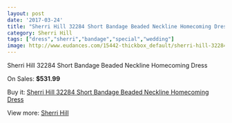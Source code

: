 ```yaml
---
layout: post
date: '2017-03-24'
title: "Sherri Hill 32284 Short Bandage Beaded Neckline Homecoming Dress"
category: Sherri Hill
tags: ["dress","sherri","bandage","special","wedding"]
image: http://www.eudances.com/15442-thickbox_default/sherri-hill-32284-short-bandage-beaded-neckline-homecoming-dress.jpg
---
```

Sherri Hill 32284 Short Bandage Beaded Neckline Homecoming Dress

On Sales: **$531.99**
<a href="https://www.eudances.com/en/sherri-hill/4565-sherri-hill-32284-short-bandage-beaded-neckline-homecoming-dress.html"><amp-img layout="responsive" width="600" height="600" src="//www.eudances.com/15442-thickbox_default/sherri-hill-32284-short-bandage-beaded-neckline-homecoming-dress.jpg" alt="Sherri Hill 32284 Short Bandage Beaded Neckline Homecoming Dress 0" /></a>
<a href="https://www.eudances.com/en/sherri-hill/4565-sherri-hill-32284-short-bandage-beaded-neckline-homecoming-dress.html"><amp-img layout="responsive" width="600" height="600" src="//www.eudances.com/15443-thickbox_default/sherri-hill-32284-short-bandage-beaded-neckline-homecoming-dress.jpg" alt="Sherri Hill 32284 Short Bandage Beaded Neckline Homecoming Dress 1" /></a>
<a href="https://www.eudances.com/en/sherri-hill/4565-sherri-hill-32284-short-bandage-beaded-neckline-homecoming-dress.html"><amp-img layout="responsive" width="600" height="600" src="//www.eudances.com/15444-thickbox_default/sherri-hill-32284-short-bandage-beaded-neckline-homecoming-dress.jpg" alt="Sherri Hill 32284 Short Bandage Beaded Neckline Homecoming Dress 2" /></a>

Buy it: [Sherri Hill 32284 Short Bandage Beaded Neckline Homecoming Dress](https://www.eudances.com/en/sherri-hill/4565-sherri-hill-32284-short-bandage-beaded-neckline-homecoming-dress.html "Sherri Hill 32284 Short Bandage Beaded Neckline Homecoming Dress")

View more: [Sherri Hill](https://www.eudances.com/en/80-Sherri-Hill "Sherri Hill")
